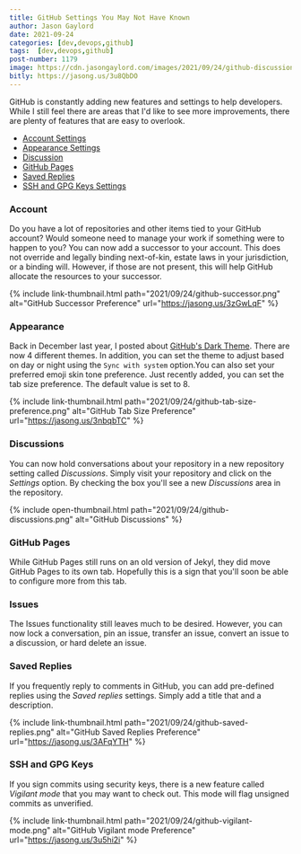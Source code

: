 ```yaml
---
title: GitHub Settings You May Not Have Known
author: Jason Gaylord
date: 2021-09-24
categories: [dev,devops,github]
tags:  [dev,devops,github]
post-number: 1179
image: https://cdn.jasongaylord.com/images/2021/09/24/github-discussions.png
bitly: https://jasong.us/3u8QbDO
---
```


GitHub is constantly adding new features and settings to help developers. While I still feel there are areas that I'd like to see more improvements, there are plenty of features that are easy to overlook.

* [Account Settings](#account)
* [Appearance Settings](#appearance)
* [Discussion](#discussion)
* [GitHub Pages](#github-pages)
* [Saved Replies](#saved-replies)
* [SSH and GPG Keys Settings](#ssh-and-gpg-keys)

### Account ###
Do you have a lot of repositories and other items tied to your GitHub account? Would someone need to manage your work if something were to happen to you? You can now add a successor to your account. This does not override and legally binding next-of-kin, estate laws in your jurisdiction, or a binding will. However, if those are not present, this will help GitHub allocate the resources to your successor.

{% include link-thumbnail.html path="2021/09/24/github-successor.png" alt="GitHub Successor Preference" url="https://jasong.us/3zGwLqF" %}

### Appearance ###
Back in December last year, I posted about [GitHub's Dark Theme](https://jasong.us/2K6AdXF). There are now 4 different themes. In addition, you can set the theme to adjust based on day or night using the `Sync with system` option.You can also set your preferred emoji skin tone preference. Just recently added, you can set the tab size preference. The default value is set to 8.

{% include link-thumbnail.html path="2021/09/24/github-tab-size-preference.png" alt="GitHub Tab Size Preference" url="https://jasong.us/3nbqbTC" %}

### Discussions ###
You can now hold conversations about your repository in a new repository setting called _Discussions_. Simply visit your repository and click on the _Settings_ option. By checking the box you'll see a new _Discussions_ area in the repository.

{% include open-thumbnail.html path="2021/09/24/github-discussions.png" alt="GitHub Discussions" %}

### GitHub Pages ###
While GitHub Pages still runs on an old version of Jekyl, they did move GitHub Pages to its own tab. Hopefully this is a sign that you'll soon be able to configure more from this tab. 

### Issues ###
The Issues functionality still leaves much to be desired. However, you can now lock a conversation, pin an issue, transfer an issue, convert an issue to a discussion, or hard delete an issue.

### Saved Replies ###
If you frequently reply to comments in GitHub, you can add pre-defined replies using the _Saved replies_ settings. Simply add a title that and a description.

{% include link-thumbnail.html path="2021/09/24/github-saved-replies.png" alt="GitHub Saved Replies Preference" url="https://jasong.us/3AFqYTH" %}

### SSH and GPG Keys ###
If you sign commits using security keys, there is a new feature called _Vigilant mode_ that you may want to check out. This mode will flag unsigned commits as unverified.

{% include link-thumbnail.html path="2021/09/24/github-vigilant-mode.png" alt="GitHub Vigilant mode Preference" url="https://jasong.us/3u5hi2i" %}